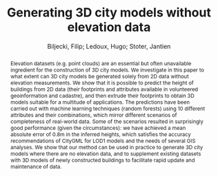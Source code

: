 ---
layout: technique
title: "Generating 3D city models without elevation data"
system_type: "False"
technique: "False"
design_study: "False"
evaluation: "False"
data: "True"
analysis: "False"
generation: "True"
curation_and_transformation: "False"
management: "False"
modeling: "False"
urban_analysis: "False"
visualization: "False"
sunlight_access: "False"
wind_ventilation: "False"
view_impact: "False"
energy: "False"
damage_and_disaster_management: "False"
climate: "False"
sound: "False"
property_cadastre: "False"
others: "True"
lookup: "False"
browse: "False"
locate: "False"
explore: "False"
identify: "False"
compare: "False"
summarize: "False"
distribution: "True"
trends: "False"
outliers: "False"
extremes: "False"
features: "True"
target_discovery: "False"
target_access: "False"
spatial_relation: "False"
buildings: "True"
streets: "False"
nature: "False"
uniform_discretization: "False"
structural_subdivision: "False"
univariate: "True"
multivariate: "False"
volumetric: "False"
temporal: "False"
sensing: "False"
statistical: "False"
simulation_based: "False"
learning_based: "True"
surveyed: "False"
site: "False"
block: "False"
multi_block: "False"
city: "True"
va_wo_model: "False"
post_model: "False"
model_integrated: "False"
assisted_models: "False"
overlay: "False"
embedded: "False"
linked: "False"
temporal_jx: "False"
spatial_jx: "False"
filter: "False"
aggregate: "False"
embed: "False"
glyphs: "False"
bar_charts: "False"
scatterplots: "False"
matrix: "False"
parallel_coordinates: "False"
map_2d: "False"
map_3d: "False"
walking: "False"
steering: "False"
selection_based: "False"
manipulation_based: "False"
distortion: "False"
ghosting: "False"
culling: "False"
birds_view: "False"
multi_view: "False"
assisted_steering: "False"
other: "False"
vr_cave: "False"
ar: "False"
desktop: "False"
mobile: "False"
case_study: "False"
user_study: "False"
statistical_evaluation: "True"
expert_interviews: "False"
key: "PDWRBATN"
item_type: "journalArticle"
publication_year: "2017"
author: "Biljecki, Filip; Ledoux, Hugo; Stoter, Jantien"
publication_title: "Computers, Environment and Urban Systems"
isbn: "nan"
issn: "01989715"
doi: "10.1016/j.compenvurbsys.2017.01.001"
url_paper: "https://linkinghub.elsevier.com/retrieve/pii/S0198971516302617"
abstract_note: "nan"
date_added: "2023-01-30 00:05:14"
date_modified: "2023-01-30 00:05:14"
access_date: "2023-01-30 00:05:14"
pages: "1-18"
num_pages: "nan"
issue: "nan"
volume: "64.0"
number_of_volumes: "nan"
journal_abbreviation: "Computers, Environment and Urban Systems"
short_title: "nan"
series: "nan"
series_number: "nan"
series_text: "nan"
series_title: "nan"
publisher: "nan"
place: "nan"
language: "en"
rights: "nan"
type: "nan"
archive: "nan"
archive_location: "nan"
library_catalog: "DOI.org (Crossref)"
call_number: "nan"
extra: "nan"
notes: "nan"
link_attachments: "nan"
manual_tags: "nan"
automatic_tags: "nan"
editor: "nan"
series_editor: "nan"
translator: "nan"
contributor: "nan"
attorney_agent: "nan"
book_author: "nan"
cast_member: "nan"
commenter: "nan"
composer: "nan"
cosponsor: "nan"
counsel: "nan"
interviewer: "nan"
producer: "nan"
recipient: "nan"
reviewed_author: "nan"
scriptwriter: "nan"
words_by: "nan"
guest: "nan"
number: "nan"
edition: "nan"
running_time: "nan"
scale: "nan"
medium: "nan"
artwork_size: "nan"
filing_date: "nan"
application_number: "nan"
assignee: "nan"
issuing_authority: "nan"
country: "nan"
meeting_name: "nan"
conference_name: "nan"
court: "nan"
references: "nan"
reporter: "nan"
legal_status: "nan"
priority_numbers: "nan"
programming_language: "nan"
version: "nan"
system: "nan"
code: "nan"
code_number: "nan"
section: "nan"
session: "nan"
committee: "nan"
history: "nan"
legislative_body: "nan"
abstract: "Elevation datasets (e.g. point clouds) are an essential but often unavailable ingredient for the construction of 3D city models. We investigate in this paper to what extent can 3D city models be generated solely from 2D data without elevation measurements. We show that it is possible to predict the height of buildings from 2D data (their footprints and attributes available in volunteered geoinformation and cadastre), and then extrude their footprints to obtain 3D models suitable for a multitude of applications. The predictions have been carried out with machine learning techniques (random forests) using 10 different attributes and their combinations, which mirror different scenarios of completeness of real-world data. Some of the scenarios resulted in surprisingly good performance (given the circumstances): we have achieved a mean absolute error of 0.8m in the inferred heights, which satisfies the accuracy recommendations of CityGML for LOD1 models and the needs of several GIS analyses. We show that our method can be used in practice to generate 3D city models where there are no elevation data, and to supplement existing datasets with 3D models of newly constructed buildings to facilitate rapid update and maintenance of data."
---